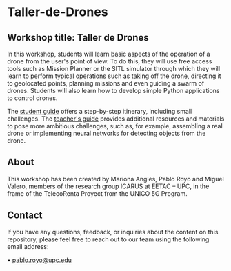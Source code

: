 # Taller-de-Drones     

## Workshop title: Taller de Drones    

In this workshop, students will learn basic aspects of the operation of a drone from the user's point of view. To do this, they will use free access tools such as Mission Planner or the SITL simulator through which they will learn to perform typical operations such as taking off the drone, directing it to geolocated points, planning missions and even guiding a swarm of drones. Students will also learn how to develop simple Python applications to control drones.     
     
The [student guide](guiaEstudiante.pdf) offers a step-by-step itinerary, including small challenges. The [teacher's guide](guiaProfesor.pdf) provides additional resources and materials to pose more ambitious challenges, such as, for example, assembling a real drone or implementing neural networks for detecting objects from the drone.       
     
## About    

This workshop has been created by Mariona Anglès, Pablo Royo and Miguel Valero, members of the research group 
ICARUS at EETAC – UPC, in the frame of the TelecoRenta Proyect from the UNICO 5G Program.      

## Contact    

If you have any questions, feedback, or inquiries about the content on this repository, please feel free to reach out 
to our team using the following email address:    

•	pablo.royo@upc.edu

